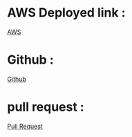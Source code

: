 # AWS Deployed link  :
[AWS](http://cloudaws-env.eba-4xyhizp4.us-east-1.elasticbeanstalk.com/)
# Github :
[Github](https://github.com/reem-alqurm/cloud-server)
# pull request :
[Pull Request](https://github.com/reem-alqurm/cloud-server/pulls)
